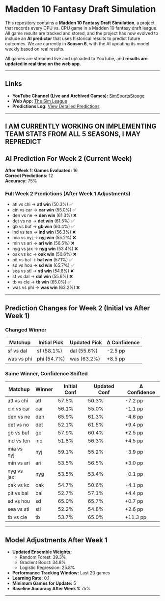 # Madden 10 Fantasy Draft Simulation

This repository contains a **Madden 10 Fantasy Draft Simulation**, a project that records every CPU vs. CPU game in a Madden 10 fantasy draft league. All game results are tracked and stored, and the project has now evolved to include an **AI predictor** that uses historical results to predict future outcomes. We are currently in **Season 6**, with the AI updating its model weekly based on real results.

All games are streamed live and uploaded to YouTube, and **results are updated in real time on the web app**.

---

## Links

- **YouTube Channel (Live and Archived Games):** [SimSportsStooge](https://www.youtube.com/@simsportsstooge/streams)  
- **Web App:** [The Sim League](https://thesimleague.web.app/)  
- **Predictions Log:** [View Detailed Predictions](https://github.com/corbinc1998/Madden10PredictionModel/blob/master/PredictionsLog.md)

---

## I AM CURRENTLY WORKING ON IMPLEMENTING TEAM STATS FROM ALL 5 SEASONS, I MAY REPREDICT

## AI Prediction For Week 2 (Current Week)

**After Week 1:**
**Games Evaluated:** 16  
**Correct Predictions:** 12  
**Accuracy:** 75%  

### Full Week 2 Predictions (After Week 1 Adjustments)

- atl vs chi → **atl win** (50.3%)  ✅
- cin vs car → **car win** (55.0%)  ✅
- den vs ne → **den win** (61.3%)  ❌
- det vs no → **det win** (61.5%)  ✅
- gb vs buf → **gb win** (60.4%)  ✅
- ind vs ten → **ind win** (56.3%)  ❌
- mia vs nyj → **nyj win** (55.2%)  ❌
- min vs ari → **ari win** (56.5%)  ❌
- nyg vs jax → **nyg win** (53.4%)  ❌
- oak vs kc → **oak win** (50.6%)  ❌
- pit vs bal → **bal win** (57.1%)  ✅
- sd vs hou → **sd win** (65.7%)  ✅
- sea vs stl → **stl win** (54.8%)  ❌
- sf vs dal → **dal win** (55.6%)  ❌
- tb vs cle → **tb win** (65.0%)  ✅
- was vs phi → **was win** (63.2%)  ❌

---

## Prediction Changes for Week 2 (Initial vs After Week 1)

### Changed Winner
| Matchup | Initial Pick | Updated Pick | Δ Confidence |
|---|---|---|---|
| sf vs dal | sf (58.1%) | dal (55.6%) | -2.5 pp |
| was vs phi | phi (54.7%) | was (63.2%) | +8.5 pp |


### Same Winner, Confidence Shifted
| Matchup | Winner | Initial Conf | Updated Conf | Δ Confidence |
|---|---|---|---|---|
| atl vs chi | atl | 57.5% | 50.3% | -7.2 pp |
| cin vs car | car | 56.1% | 55.0% | -1.1 pp |
| den vs ne | den | 65.9% | 61.3% | -4.6 pp |
| det vs no | det | 52.1% | 61.5% | +9.4 pp |
| gb vs buf | gb | 57.9% | 60.4% | +2.5 pp |
| ind vs ten | ind | 51.8% | 56.3% | +4.5 pp |
| mia vs nyj | nyj | 59.1% | 55.2% | -3.9 pp |
| min vs ari | ari | 53.5% | 56.5% | +3.0 pp |
| nyg vs jax | nyg | 53.5% | 53.4% | -0.1 pp |
| oak vs kc | oak | 54.7% | 50.6% | -4.1 pp |
| pit vs bal | bal | 52.7% | 57.1% | +4.4 pp |
| sd vs hou | sd | 65.0% | 65.7% | +0.7 pp |
| sea vs stl | stl | 52.2% | 54.8% | +2.6 pp |
| tb vs cle | tb | 53.7% | 65.0% | +11.3 pp |



---

## Model Adjustments After Week 1
- **Updated Ensemble Weights:**
  - Random Forest: 39.3%
  - Gradient Boost: 34.8%
  - Logistic Regression: 25.8%
- **Performance Tracking Window:** Last 20 games
- **Learning Rate:** 0.1
- **Minimum Games for Update:** 5
- **Baseline Accuracy After Week 1:** 75%

---

